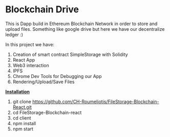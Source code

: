 # Blockchain Drive
This is Dapp build in Ethereum Blockchain Network in order to store and upload files. Something like google drive but here we have our decentralize ledger :)

In this project we have:
1. Creation of smart contract SimpleStorage with Solidity
2. React App 
3. Web3 interaction
4. IPFS 
5. Chrome Dev Tools for Debugging our App
6. Rendering/Upload/Save Files

<b><u>Installation</u></b>
1. git clone https://github.com/CH-Roumeliotis/FileStorage-Blockchain-React.git
2. cd FileStorage-Blockchain-react
3. cd client
4. npm install
5. npm start
